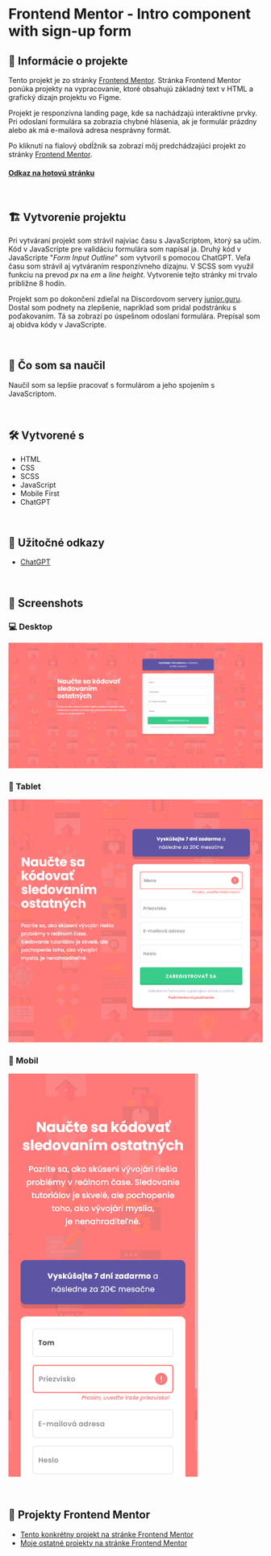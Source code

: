 # Frontend Mentor - Intro component with sign-up form

## 📝 Informácie o projekte

Tento projekt je zo stránky [Frontend Mentor](https://www.frontendmentor.io/challenges/intro-component-with-signup-form-5cf91bd49edda32581d28fd1). Stránka Frontend Mentor ponúka projekty na vypracovanie, ktoré obsahujú základný text v HTML a grafický dizajn projektu vo Figme.

Projekt je responzívna landing page, kde sa nachádzajú interaktívne prvky. Pri odoslaní formulára sa zobrazia chybné hlásenia, ak je formulár prázdny alebo ak má e-mailová adresa nesprávny formát.

Po kliknutí na fialový obdĺžnik sa zobrazí môj predchádzajúci projekt zo stránky [Frontend Mentor](https://www.frontendmentor.io/solutions/my-version-base-apparel-coming-soon-page-ni6OmD0IKN).

#### [Odkaz na hotovú stránku](https://tomasdunik.github.io/frontend-mentor__intro-component-with-sign-up-form/)

<br/>

## 🏗️ Vytvorenie projektu

Pri vytváraní projekt som strávil najviac času s JavaScriptom, ktorý sa učím. Kód v JavaScripte pre validáciu formulára som napísal ja. Druhý kód v JavaScripte "_Form Input Outline_" som vytvoril s pomocou ChatGPT. Veľa času som strávil aj vytváraním responzívneho dizajnu. V SCSS som využil funkciu na prevod _px_ na _em_ a _line height_. Vytvorenie tejto stránky mi trvalo približne 8 hodín.

Projekt som po dokončení zdieľal na Discordovom servery [junior.guru](https://junior.guru/club/). Dostal som podnety na zlepšenie, napríklad som pridal podstránku s poďakovaním. Tá sa zobrazí po úspešnom odoslaní formulára. Prepísal som aj obidva kódy v JavaScripte.

<br/>

## 🏫 Čo som sa naučil

Naučil som sa lepšie pracovať s formulárom a jeho spojením s JavaScriptom.

<br/>

## 🛠️ Vytvorené s

- HTML
- CSS
- SCSS
- JavaScript
- Mobile First
- ChatGPT

<br/>

## 🧭 Užitočné odkazy

- [ChatGPT](https://chat.openai.com/)

<br/>

## 📸 Screenshots

### 💻 Desktop

![](./images/screenshot-desktop.png)

### 📱 Tablet

![](./images/screenshot-tablet.png)

### 📱 Mobil

![](./images/screenshot-mobil.png)

<br/>

## 🔗 Projekty Frontend Mentor

- [Tento konkrétny projekt na stránke Frontend Mentor](https://www.frontendmentor.io/solutions/my-version-intro-component-with-signup-form-mGaz1ESb-k)
- [Moje ostatné projekty na stránke Frontend Mentor](https://www.frontendmentor.io/profile/WeekendsProgrammer)
